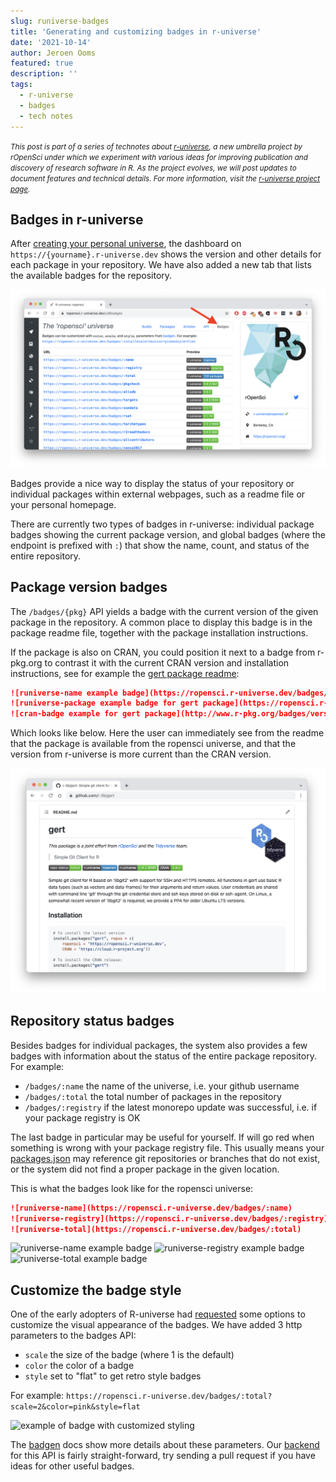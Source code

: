 ```yaml
---
slug: runiverse-badges
title: 'Generating and customizing badges in r-universe'
date: '2021-10-14'
author: Jeroen Ooms
featured: true
description: ''
tags:
  - r-universe
  - badges
  - tech notes
---
```


<small><em>This post is part of a series of technotes about [r-universe](https://r-universe.dev), a new umbrella project by rOpenSci under which we experiment with various ideas for improving publication and discovery of research software in R.
As the project evolves, we will post updates to document features and technical details.
For more information, visit the [r-universe project page](/r-universe/).</em></small>


## Badges in r-universe

After [creating your personal universe](/blog/2021/06/22/setup-runiverse/), the dashboard on `https://{yourname}.r-universe.dev` shows the version and other details for each package in your repository. We have also added a new tab that lists the available badges for the repository.

[![screenshot of the badges tab](screenshot.png)](https://ropensci.r-universe.dev/ui#badges)

Badges provide a nice way to display the status of your repository or individual packages within external webpages, such as a readme file or your personal homepage. 

There are currently two types of badges in r-universe: individual package badges showing the current package version, and global badges (where the endpoint is prefixed with `:`) that show the name, count, and status of the entire repository.


## Package version badges

The `/badges/{pkg}` API yields a badge with the current version of the given package in the repository. A common place to display this badge is in the package readme file, together with the package installation instructions.

If the package is also on CRAN, you could position it next to a badge from r-pkg.org to contrast it with the current CRAN version and installation instructions, see for example the [gert package readme](https://github.com/r-lib/gert/blob/master/README.md):


```md
![runiverse-name example badge](https://ropensci.r-universe.dev/badges/:name)
![runiverse-package example badge for gert package](https://ropensci.r-universe.dev/badges/gert)
![cran-badge example for gert package](http://www.r-pkg.org/badges/version/gert)
```

Which looks like below. Here the user can immediately see from the readme that the package is available from the ropensci universe, and that the version from r-universe is more current than the CRAN version.

[![screenshot of the gert package showing the badge in action](gert.png)](https://github.com/r-lib/gert)

## Repository status badges

Besides badges for individual packages, the system also provides a few badges with information about the status of the entire package repository. For example:

 - `/badges/:name` the name of the universe, i.e. your github username 
 - `/badges/:total` the total number of packages in the repository
 - `/badges/:registry` if the latest monorepo update was successful, i.e. if your package registry is OK

The last badge in particular may be useful for yourself. If will go red when something is wrong with your package registry file. This usually means your [packages.json](/blog/2021/06/22/setup-runiverse/#the-packagesjson-registry-file) may reference git repositories or branches that do not exist, or the system did not find a proper package in the given location.

This is what the badges look like for the ropensci universe:


```md
![runiverse-name](https://ropensci.r-universe.dev/badges/:name)
![runiverse-registry](https://ropensci.r-universe.dev/badges/:registry)
![runiverse-total](https://ropensci.r-universe.dev/badges/:total)
```

![runiverse-name example badge](https://ropensci.r-universe.dev/badges/:name)
![runiverse-registry example badge](https://ropensci.r-universe.dev/badges/:registry)
![runiverse-total example badge](https://ropensci.r-universe.dev/badges/:total)


## Customize the badge style

One of the early adopters of R-universe had [requested](https://github.com/r-universe-org/bugs/issues/87) some options to customize the visual appearance of the badges. We have added 3 http parameters to the badges API:

 - `scale` the size of the badge (where 1 is the default)
 - `color` the color of a badge
 - `style` set to "flat" to get retro style badges

For example: `https://ropensci.r-universe.dev/badges/:total?scale=2&color=pink&style=flat`

![example of badge with customized styling](https://ropensci.r-universe.dev/badges/:total?scale=2&color=pink&style=flat)

The [badgen](https://www.npmjs.com/package/badgen) docs show more details about these parameters. Our [backend](https://github.com/r-universe-org/cranlike-server/blob/master/routes/badges.js) for this API is fairly straight-forward, try sending a pull request if you have ideas for other useful badges.
